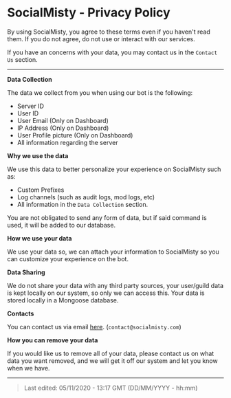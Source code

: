 # SocialMisty - Privacy Policy

By using SocialMisty, you agree to these terms even if you haven't read them. 
If you do not agree, do not use or interact with our services.

If you have an concerns with your data, you may contact us in the `Contact Us` section.

---

**Data Collection**

The data we collect from you when using our bot is the following:

- Server ID
- User ID
- User Email (Only on Dashboard)
- IP Address (Only on Dashboard)
- User Profile picture (Only on Dashboard)
- All information regarding the server

**Why we use the data**

We use this data to better personalize your experience on SocialMisty such as:

- Custom Prefixes
- Log channels (such as audit logs, mod logs, etc)
- All information in the `Data Collection` section.

You are not obligated to send any form of data, but if said command is used, it will be added to our database.

**How we use your data**

We use your data so, we can attach your information to SocialMisty so you can customize your experience on the bot.

**Data Sharing**

We do not share your data with any third party sources, your user/guild data is kept locally on our system, so only we can access this. 
Your data is stored locally in a Mongoose database.

**Contacts**

You can contact us via email [here](mailto:contact@socialmisty.com?subject=Privacy%20Policy). (`contact@socialmisty.com`)

**How you can remove your data**

If you would like us to remove all of your data, please contact us on what data you want removed, and we will get it off our system and let you know when we have.

---

> Last edited: 05/11/2020 - 13:17 GMT (DD/MM/YYYY - hh:mm)